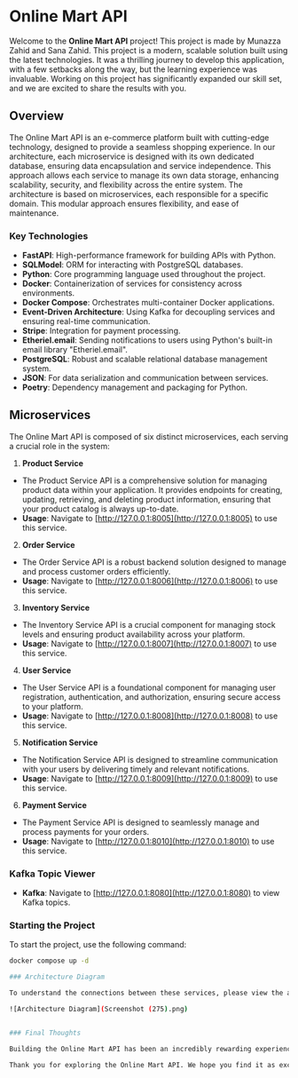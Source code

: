 # Online Mart API

Welcome to the **Online Mart API** project! This project is made by Munazza Zahid and Sana Zahid. This project is a modern, scalable solution built using the latest technologies. It was a thrilling journey to develop this application, with a few setbacks along the way, but the learning experience was invaluable. Working on this project has significantly expanded our skill set, and we are excited to share the results with you.

## Overview

The Online Mart API is an e-commerce platform built with cutting-edge technology, designed to provide a seamless shopping experience. In our architecture, each microservice is designed with its own dedicated database, ensuring data encapsulation and service independence. This approach allows each service to manage its own data storage, enhancing scalability, security, and flexibility across the entire system. The architecture is based on microservices, each responsible for a specific domain. This modular approach ensures flexibility, and ease of maintenance.

### Key Technologies

- **FastAPI**: High-performance framework for building APIs with Python.
- **SQLModel**: ORM for interacting with PostgreSQL databases.
- **Python**: Core programming language used throughout the project.
- **Docker**: Containerization of services for consistency across environments.
- **Docker Compose**: Orchestrates multi-container Docker applications.
- **Event-Driven Architecture**: Using Kafka for decoupling services and ensuring real-time communication.
- **Stripe**: Integration for payment processing.
- **Etheriel.email**: Sending notifications to users using Python's built-in email library "Etheriel.email".
- **PostgreSQL**: Robust and scalable relational database management system.
- **JSON**: For data serialization and communication between services.
- **Poetry**: Dependency management and packaging for Python.

## Microservices

The Online Mart API is composed of six distinct microservices, each serving a crucial role in the system:

1. **Product Service**
 - The Product Service API is a comprehensive solution for managing product data within your application. It provides endpoints for creating, updating, retrieving, and deleting product information, ensuring that your product catalog is always up-to-date.
 - **Usage**: Navigate to [http://127.0.0.1:8005](http://127.0.0.1:8005) to use this service.

2. **Order Service**
 - The Order Service API is a robust backend solution designed to manage and process customer orders efficiently.
 - **Usage**: Navigate to [http://127.0.0.1:8006](http://127.0.0.1:8006) to use this service.

3. **Inventory Service**
 - The Inventory Service API is a crucial component for managing stock levels and ensuring product availability across your platform.
 - **Usage**: Navigate to [http://127.0.0.1:8007](http://127.0.0.1:8007) to use this service.

4. **User Service**
 - The User Service API is a foundational component for managing user registration, authentication, and authorization, ensuring secure access to your platform.
 - **Usage**: Navigate to [http://127.0.0.1:8008](http://127.0.0.1:8008) to use this service.

5. **Notification Service**
 - The Notification Service API is designed to streamline communication with your users by delivering timely and relevant notifications.
 - **Usage**: Navigate to [http://127.0.0.1:8009](http://127.0.0.1:8009) to use this service.

6. **Payment Service**
 - The Payment Service API is designed to seamlessly manage and process payments for your orders.
 - **Usage**: Navigate to [http://127.0.0.1:8010](http://127.0.0.1:8010) to use this service.

### Kafka Topic Viewer

- **Kafka**: Navigate to [http://127.0.0.1:8080](http://127.0.0.1:8080) to view Kafka topics.


### Starting the Project

To start the project, use the following command:

```bash
docker compose up -d 

### Architecture Diagram

To understand the connections between these services, please view the architecture diagram below:

![Architecture Diagram](Screenshot (275).png)


### Final Thoughts

Building the Online Mart API has been an incredibly rewarding experience. The journey was filled with challenges that pushed us to learn new techniques and tools, making us more capable developers. This project highlights the power of modern technology and the importance of perseverance in software development.

Thank you for exploring the Online Mart API. We hope you find it as exciting to use as We did to build!